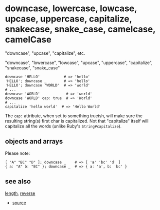 
# downcase, lowercase, lowcase, upcase, uppercase, capitalize, snakecase, snake_case, camelcase, camelCase

"downcase", "upcase", "capitalize", etc.

"downcase", "lowercase", "lowcase",
"upcase", "uppercase",
"capitalize",
"snakecase", "snake_case"

```
downcase 'HELLO'           # => 'hello'
'HELLO'; downcase _        # => 'hello'
'HELLO'; downcase 'WORLD'  # => 'world'
# ...
downcase 'WORLD'            # => 'world'
downcase 'WORLD' cap: true  # => 'World'
# ...
capitalize 'hello world'  # => 'Hello World'
```

The `cap:` attribute, when set to something trueish, will make sure the
resulting string(s) first char is capitalized. Not that "capitalize" itself
will capitalize all the words (unlike Ruby's `String#capitalize`).

## objects and arrays

Please note:

```
[ "A" "BC" "D" ]; downcase _    # => [ 'a' 'bc' 'd' ]
{ a: "A" b: "BC" }; downcase _  # => { a: 'a', b: 'bc' }
```

## see also

[length](length.md), [reverse](reverse.md)


* [source](https://github.com/floraison/flor/tree/master/lib/flor/pcore/strings.rb)

